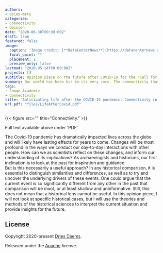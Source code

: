 ```yaml
---
authors:
- dries-metu
categories:
- Connectivity
- Opinion
date: "2020-06-30T00:00:00Z"
draft: true
featured: false
image:
  caption: 'Image credit: [**DataCenterNews**](https://datacenternews.asia/story/centurylink-expands-network-connectivity-options-global-data-centre-customers)'
  focal_point: ""
  placement: 2
  preview_only: false
lastmod: "2020-05-24T00:00:00Z"
projects: []
subtitle: Opinion piece on the future after COVID-19 for the "Call for Inspiration" from the Jonge Academie
summary: Our world has been hit in its very core. The connectivity that so characterises our modern world, is also one of the drivers of the pandamic that wanders through our society. Can we rethink this connectivity in a way that it addresses this brave new world? And can we use a historical lens to aid this rethinking?
tags:
- Jonge Academie
- Connectivity
title: 'Anticipating life after the COVID-19 pandemic: Connectivity in past, present and future societies.'
url_pdf: "files/LifeAfterCovid.pdf"
---
```


{{< figure src="" title="Connectivity." >}}

Full text available above under 'PDF'

The Covid-19 pandemic has dramatically impacted lives across the globe and will likely have lasting effects for years to come. Changes will be most profound in the ways we conduct our day-to-day interactions with other people. How can we as scientists reflect on these changes, and inform our understanding of its implications? As archaeologists and historians, our first inclination is to look at the past for inspiration and guidance.  
But is this necessarily a useful approach? In any historical comparison, it is essential to distinguish similarities and differences, as well as to try and uncover the underlying drivers of these events. One could argue that the current event is so significantly different from any other in the past that comparison will be moot, or at least shallow and uninformative. Still, this does not mean that a historical lens cannot be useful. In this opinion piece, I will not look at specific historical cases, but I will use the theories and methods of the historical sciences to interpret the current situation and provide insights for the future.


## License

Copyright 2020-present [Dries Daems](https://driesdaems.com).

Released under the [Apache](https://github.com/driesdaems10/website/LICENSE.md) license.
